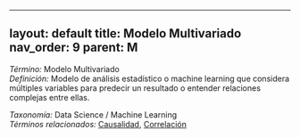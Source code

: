 
---
layout: default
title: Modelo Multivariado
nav_order: 9
parent: M
---

*Término:* Modelo Multivariado  
*Definición:* Modelo de análisis estadístico o machine learning que considera múltiples variables para predecir un resultado o entender relaciones complejas entre ellas.

*Taxonomía:* Data Science / Machine Learning  
*Términos relacionados:* [Causalidad](https://maleniski.github.io/diccionario-angl-tec-mx/docs/alfabeticamente/C/causalidad/), [Correlación](https://maleniski.github.io/diccionario-angl-tec-mx/docs/alfabeticamente/C/correlacin/)
